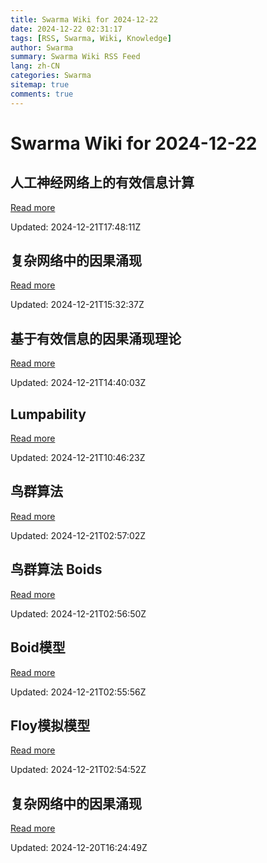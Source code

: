 ```yaml
---
title: Swarma Wiki for 2024-12-22
date: 2024-12-22 02:31:17
tags: [RSS, Swarma, Wiki, Knowledge]
author: Swarma
summary: Swarma Wiki RSS Feed
lang: zh-CN
categories: Swarma
sitemap: true
comments: true
---
```


# Swarma Wiki for 2024-12-22

## 人工神经网络上的有效信息计算
[Read more](https://wiki.swarma.org/index.php?title=%E4%BA%BA%E5%B7%A5%E7%A5%9E%E7%BB%8F%E7%BD%91%E7%BB%9C%E4%B8%8A%E7%9A%84%E6%9C%89%E6%95%88%E4%BF%A1%E6%81%AF%E8%AE%A1%E7%AE%97&diff=40429&oldid=40345)

Updated: 2024-12-21T17:48:11Z

## 复杂网络中的因果涌现
[Read more](https://wiki.swarma.org/index.php?title=%E5%A4%8D%E6%9D%82%E7%BD%91%E7%BB%9C%E4%B8%AD%E7%9A%84%E5%9B%A0%E6%9E%9C%E6%B6%8C%E7%8E%B0&diff=40409&oldid=40387)

Updated: 2024-12-21T15:32:37Z

## 基于有效信息的因果涌现理论
[Read more](https://wiki.swarma.org/index.php?title=%E5%9F%BA%E4%BA%8E%E6%9C%89%E6%95%88%E4%BF%A1%E6%81%AF%E7%9A%84%E5%9B%A0%E6%9E%9C%E6%B6%8C%E7%8E%B0%E7%90%86%E8%AE%BA&diff=40396&oldid=40343)

Updated: 2024-12-21T14:40:03Z

## Lumpability
[Read more](https://wiki.swarma.org/index.php?title=Lumpability&diff=40393&oldid=40346)

Updated: 2024-12-21T10:46:23Z

## 鸟群算法
[Read more](https://wiki.swarma.org/index.php?title=%E9%B8%9F%E7%BE%A4%E7%AE%97%E6%B3%95&diff=40392&oldid=35040)

Updated: 2024-12-21T02:57:02Z

## 鸟群算法 Boids
[Read more](https://wiki.swarma.org/index.php?title=%E9%B8%9F%E7%BE%A4%E7%AE%97%E6%B3%95_Boids&diff=40391&oldid=35041)

Updated: 2024-12-21T02:56:50Z

## Boid模型
[Read more](https://wiki.swarma.org/index.php?title=Boid%E6%A8%A1%E5%9E%8B&diff=40390&oldid=0)

Updated: 2024-12-21T02:55:56Z

## Floy模拟模型
[Read more](https://wiki.swarma.org/index.php?title=Floy%E6%A8%A1%E6%8B%9F%E6%A8%A1%E5%9E%8B&diff=40389&oldid=34666)

Updated: 2024-12-21T02:54:52Z

## 复杂网络中的因果涌现
[Read more](https://wiki.swarma.org/index.php?title=%E5%A4%8D%E6%9D%82%E7%BD%91%E7%BB%9C%E4%B8%AD%E7%9A%84%E5%9B%A0%E6%9E%9C%E6%B6%8C%E7%8E%B0&diff=40387&oldid=40379)

Updated: 2024-12-20T16:24:49Z

